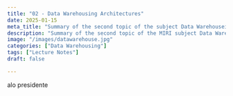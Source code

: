 ```yaml
---
title: "02 - Data Warehousing Architectures"
date: 2025-01-15
meta_title: "Summary of the second topic of the subject Data Warehouseing"
description: "Summary of the second topic of the MIRI subject Data Warehousing and On-Line Analytical Processing (OLAP)."
image: "/images/datawarehouse.jpg"
categories: ["Data Warehousing"]
tags: ["Lecture Notes"]
draft: false

---
```

alo presidente

